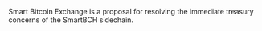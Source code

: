 Smart Bitcoin Exchange is a proposal for resolving the immediate treasury concerns of the SmartBCH sidechain.
